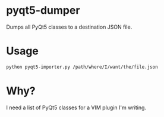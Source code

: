 pyqt5-dumper
============

Dumps all PyQt5 classes to a destination JSON file.

Usage
=====

``` bash
python pyqt5-importer.py /path/where/I/want/the/file.json
```

Why?
====

I need a list of PyQt5 classes for a VIM plugin I'm writing.
